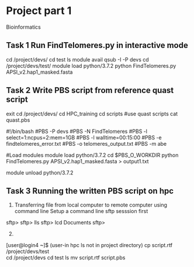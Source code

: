 # Project part 1

Bioinformatics 

## Task 1 Run FindTelomeres.py in interactive mode

cd /project/devs/
cd test
ls
module avail
qsub -I -P devs
cd /project/devs/test/
module load python/3.7.2
python FindTelomeres.py APSI_v2.hap1_masked.fasta

## Task 2 Write PBS script from reference quast script

exit
cd /project/devs/
cd HPC_training
cd scripts            #use quast scripts
cat quast.pbs
 
#!/bin/bash
#PBS -P devs
#PBS -N FindTelomeres
#PBS -l select=1:ncpus=2:mem=1GB
#PBS -l walltime=00:15:00
#PBS -e findtelomeres_error.txt
#PBS -o telomeres_output.txt
#PBS -m abe

#Load modules
module load python/3.7.2
cd $PBS_O_WORKDIR
python FindTelomeres.py APSI_v2.hap1_masked.fasta > output1.txt

module unload python/3.7.2

## Task 3 Running the written PBS script on hpc
1. Transferring file from local computer to remote computer using command line
Setup a command line sftp sesssion first

sftp>
sftp> lls
sftp> lcd Documents
sftp>



2.
[user@login4 ~]$                        (user-in hpc ls not in project directory)
cp script.rtf /project/devs/test    
cd /project/devs
cd  test
ls
mv script.rtf script.pbs









